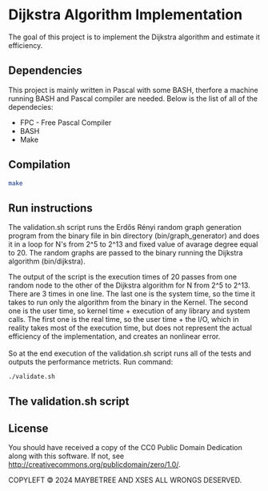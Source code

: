 # Dijkstra Algorithm Implementation

The goal of this project is to implement the Dijkstra algorithm and estimate it efficiency.

## Dependencies

This project is mainly written in Pascal with some BASH, therfore a machine running BASH and Pascal compiler are needed. Below is the list of all of the dependecies:

* FPC - Free Pascal Compiler
* BASH
* Make

## Compilation

```bash
make
```

## Run instructions

The validation.sh script runs the Erdős Rényi random graph generation program
from the binary file in bin directory (bin/graph\_generator) and does it in a
loop for N's from 2^5 to 2^13 and fixed value of avarage degree equal to 20.
The random graphs are passed to the binary running the Dijkstra algorithm
(bin/dijkstra).

The output of the script is the execution times of 20
passes from one random node to the other of the Dijkstra algorithm for N from
2^5 to 2^13. There are 3 times in one line. The last one is the system time, so
the time it takes to run only the algorithm from the binary in the Kernel. The
second one is the user time, so kernel time + execution of any library and
system calls. The first one is the real time, so the user time + the I/O, which
in reality takes most of the execution time, but does not represent the actual
efficiency of the implementation, and creates an nonlinear error.<br> <br> So
at the end execution of the validation.sh script runs all of the tests and
outputs the performance metricts. Run command:

```
./validate.sh
```

## The validation.sh script

## License

You should have received a copy of the CC0 Public Domain Dedication
along with this software.
If not, see http://creativecommons.org/publicdomain/zero/1.0/.

COPYLEFT 🄯 2024 MAYBETREE AND XSES ALL WRONGS DESERVED.


